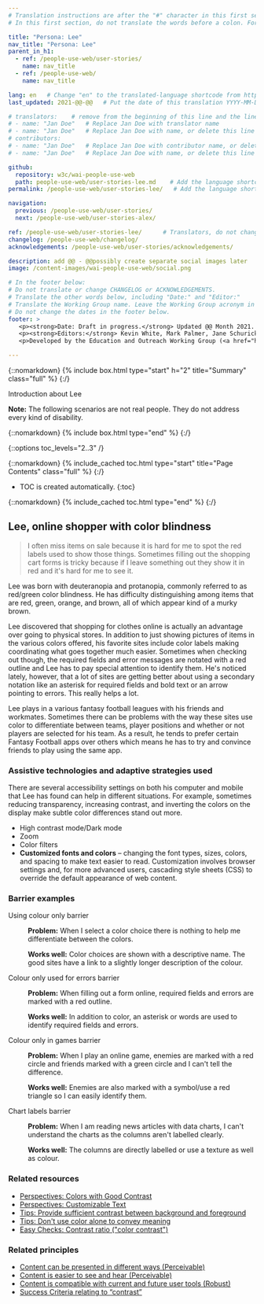 ```yaml
---
# Translation instructions are after the "#" character in this first section. They are comments that do not show up in the web page. You do not need to translate the instructions after #.
# In this first section, do not translate the words before a colon. For example, do not translate "title:". Do translate the text after "title:".

title: "Persona: Lee"
nav_title: "Persona: Lee"
parent_in_h1:
  - ref: /people-use-web/user-stories/
    name: nav_title
  - ref: /people-use-web/
    name: nav_title

lang: en   # Change "en" to the translated-language shortcode from https://www.iana.org/assignments/language-subtag-registry/language-subtag-registry
last_updated: 2021-@@-@@   # Put the date of this translation YYYY-MM-DD (with month in the middle)

# translators:    # remove from the beginning of this line and the lines below: "# " (the hash sign and the space)
# - name: "Jan Doe"   # Replace Jan Doe with translator name
# - name: "Jan Doe"   # Replace Jan Doe with name, or delete this line if not multiple translators
# contributors:
# - name: "Jan Doe"   # Replace Jan Doe with contributor name, or delete this line if none
# - name: "Jan Doe"   # Replace Jan Doe with name, or delete this line if not multiple contributors

github:
  repository: w3c/wai-people-use-web
  path: people-use-web/user-stories-lee.md    # Add the language shortcode to the middle of the filename, for example: people-use-web/user-stories-lee.fr.md
permalink: /people-use-web/user-stories-lee/   # Add the language shortcode to the end, with no slash at end, for example: /people-use-web/user-stories-lee/fr

navigation:
  previous: /people-use-web/user-stories/
  next: /people-use-web/user-stories-alex/

ref: /people-use-web/user-stories-lee/      # Translators, do not change this
changelog: /people-use-web/changelog/
acknowledgements: /people-use-web/user-stories/acknowledgements/

description: add @@ - @@possibly create separate social images later
image: /content-images/wai-people-use-web/social.png

# In the footer below:
# Do not translate or change CHANGELOG or ACKNOWLEDGEMENTS.
# Translate the other words below, including "Date:" and "Editor:"
# Translate the Working Group name. Leave the Working Group acronym in English.
# Do not change the dates in the footer below.
footer: >
   <p><strong>Date: Draft in progress.</strong> Updated @@ Month 2021. First published Month 20@@. CHANGELOG.</p>
   <p><strong>Editors:</strong> Kevin White, Mark Palmer, Jane Schurick, and <a href="https://www.w3.org/People/shadi/">Shadi Abou_Zahra</a>.  <strong>Contributors:</strong> @@name, @@name, and <a href="https://www.w3.org/groups/wg/eowg/participants">participants of EOWG</a>. ACKNOWLEDGEMENTS lists past editors and additional contributors.</p>
   <p>Developed by the Education and Outreach Working Group (<a href="http://www.w3.org/WAI/EO/">EOWG</a>). Previously developed with the <a href="https://www.w3.org/WAI/EO/2008/wai-age-tf">WAI-AGE Task Force</a>, with support of the <a href="https://www.w3.org/WAI/WAI-AGE/">WAI-AGE Project</a>.</p>

---
```


{::nomarkdown}
{% include box.html type="start" h="2" title="Summary" class="full" %}
{:/}

Introduction about Lee

**Note:** The following scenarios are not real people. They do not address every kind of disability.

{::nomarkdown}
{% include box.html type="end" %}
{:/}


{::options toc_levels="2..3" /}

{::nomarkdown}
{% include_cached toc.html type="start" title="Page Contents" class="full" %}
{:/}

-   TOC is created automatically.
{:toc}

{::nomarkdown}
{% include_cached toc.html type="end" %}
{:/}

## Lee, online shopper with color blindness

> I often miss items on sale because it is hard for me to spot the red labels used to show those things. Sometimes filling out the shopping cart forms is tricky because if I leave something out they show it in red and it's hard for me to see it.

Lee was born with deuteranopia and protanopia, commonly referred to as red/green color blindness. He has difficulty distinguishing among items that are red, green, orange, and brown, all of which appear kind of a murky brown.

Lee discovered that shopping for clothes online is actually an advantage over going to physical stores. In addition to just showing pictures of items in the various colors offered, his favorite sites include color labels making coordinating what goes together much easier. Sometimes when checking out though, the required fields and error messages are notated with a red outline and Lee has to pay special attention to identify them. He's noticed lately, however, that a lot of sites are getting better about using a secondary notation like an asterisk for required fields and bold text or an arrow pointing to errors. This really helps a lot.

Lee plays in a various fantasy football leagues with his friends and workmates. Sometimes there can be problems with the way these sites use color to differentiate between teams, player positions and whether or not players are selected for his team. As a result, he tends to prefer certain Fantasy Football apps over others which means he has to try and convince friends to play using the same app.

### Assistive technologies and adaptive strategies used

There are several accessibility settings on both his computer and mobile that Lee has found can help in different situations. For example, sometimes reducing transparency, increasing contrast, and inverting the colors on the display make subtle color differences stand out more.

* High contrast mode/Dark mode
* Zoom
* Color filters
* **Customized fonts and colors** – changing the font types, sizes, colors, and spacing to make text easier to read. Customization involves browser settings and, for more advanced users, cascading style sheets (CSS) to override the default appearance of web content.

### Barrier examples

<dl>
  <dt>Using colour only barrier</dt><dd>

  **Problem:** When I select a color choice there is nothing to help me differentiate between the colors.

  **Works well:** Color choices are shown with a descriptive name. The good sites have a link to a slightly longer description of the colour.
  </dd>

  <dt>Colour only used for errors barrier</dt><dd>

  **Problem:** When filling out a form online, required fields and errors are marked with a red outline. 

  **Works well:** In addition to color, an asterisk or words are used to identify required fields and errors.
  </dd>

  <dt>Colour only in games barrier</dt><dd>

  **Problem:** When I play an online game, enemies are marked with a red circle and friends marked with a green circle and I can't tell the difference.

  **Works well:** Enemies are also marked with a symbol/use a red triangle so I can easily identify them.
  </dd>

  <dt>Chart labels barrier</dt><dd>

  **Problem:** When I am reading news articles with data charts, I can't understand the charts as the columns aren't labelled clearly.

  **Works well:** The columns are directly labelled or use a texture as well as colour.
  </dd>
</dl>

### Related resources

* [Perspectives: Colors with Good Contrast](https://www.w3.org/WAI/perspective-videos/contrast/)
* [Perspectives: Customizable Text](https://www.w3.org/WAI/perspective-videos/customizable/)
* [Tips: Provide sufficient contrast between background and foreground](https://www.w3.org/WAI/tips/designing/#provide-sufficient-contrast-between-foreground-and-background)
* [Tips: Don't use color alone to convey meaning](https://www.w3.org/WAI/tips/designing/#dont-use-color-alone-to-convey-information)
* [Easy Checks: Contrast ratio ("color contrast")](https://www.w3.org/WAI/test-evaluate/preliminary/#contrast)

### Related principles

* [Content can be presented in different ways (Perceivable)](https://www.w3.org/WAI/fundamentals/accessibility-principles/#adaptable)
* [Content is easier to see and hear (Perceivable)](https://www.w3.org/WAI/fundamentals/accessibility-principles/#distinguishable)
* [Content is compatible with current and future user tools (Robust)](https://www.w3.org/WAI/fundamentals/accessibility-principles/#compatible)
* [Success Criteria relating to “contrast”](https://www.w3.org/WAI/WCAG21/quickref/?tags=contrast)
